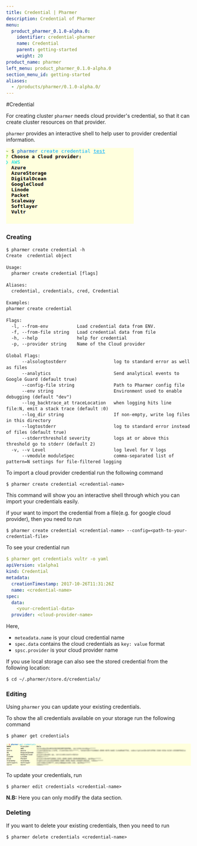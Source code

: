 ```yaml
---
title: Credential | Pharmer
description: Credential of Pharmer
menu:
  product_pharmer_0.1.0-alpha.0:
    identifier: credential-pharmer
    name: Credential
    parent: getting-started
    weight: 20
product_name: pharmer
left_menu: product_pharmer_0.1.0-alpha.0
section_menu_id: getting-started
aliases:
  - /products/pharmer/0.1.0-alpha.0/
---
```


#Credential

For creating cluster `pharmer` needs cloud provider's credential, so that it can create cluster resources on that provider.

`pharmer` provides an interactive shell to help user to provider credential information.

![credential](/docs/images/credential.png)

### Creating

```console
$ pharmer create credential -h
Create  credential object

Usage:
  pharmer create credential [flags]

Aliases:
  credential, credentials, cred, Credential

Examples:
pharmer create credential

Flags:
  -l, --from-env           Load credential data from ENV.
  -f, --from-file string   Load credential data from file
  -h, --help               help for credential
  -p, --provider string    Name of the Cloud provider

Global Flags:
      --alsologtostderr                  log to standard error as well as files
      --analytics                        Send analytical events to Google Guard (default true)
      --config-file string               Path to Pharmer config file
      --env string                       Environment used to enable debugging (default "dev")
      --log_backtrace_at traceLocation   when logging hits line file:N, emit a stack trace (default :0)
      --log_dir string                   If non-empty, write log files in this directory
      --logtostderr                      log to standard error instead of files (default true)
      --stderrthreshold severity         logs at or above this threshold go to stderr (default 2)
  -v, --v Level                          log level for V logs
      --vmodule moduleSpec               comma-separated list of pattern=N settings for file-filtered logging
```


To import a cloud provider credential run the following command
```console
$ pharmer create credential <credential-name>
```
This command will show you an interactive shell through which you can import your credentials easily.

if your want to import the credential from a file(e.g. for google cloud provider), then you need to run

```console
$ pharmer create credential <credential-name> --config=<path-to-your-credential-file>
```

To see your credential run
```yaml
$ pharmer get credentials vultr -o yaml
apiVersion: v1alpha1
kind: Credential
metadata:
  creationTimestamp: 2017-10-26T11:31:26Z
  name: <credential-name>
spec:
  data:
    <your-credential-data>
  provider: <cloud-provider-name>

``` 

Here, 
 - `meteadata.name` is your cloud credential name
 - `spec.data` contains the cloud credentials as `key: value` format
 - `spsc.provider` is your cloud provider name

If you use local storage can also see the stored credential from the following location:
```console
$ cd ~/.pharmer/store.d/credentials/
```

### Editing

Using `pharmer` you can update your existing credentials.


To show the all credentials available on your storage run the following command
```console
$ phamer get credentials  
```  

![credential-list](/docs/images/credential-list.png)

To update your credentials, run
```console
$ pharmer edit credentials <credential-name>
```
**N.B:** Here you can only modify the data section.

### Deleting

If you want to delete your existing credentials, then you need to run

```console
$ pharmer delete credentials <credential-name>
```  




 